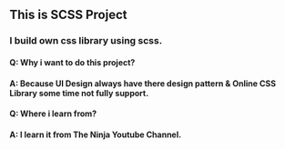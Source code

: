 ## This is SCSS Project 
### I build own css library using scss.

#### Q: Why i want to do this project?
#### A: Because UI Design always have there design pattern & Online CSS Library some time not fully support.

#### Q: Where i learn from?
#### A: I learn it from The Ninja Youtube Channel.
